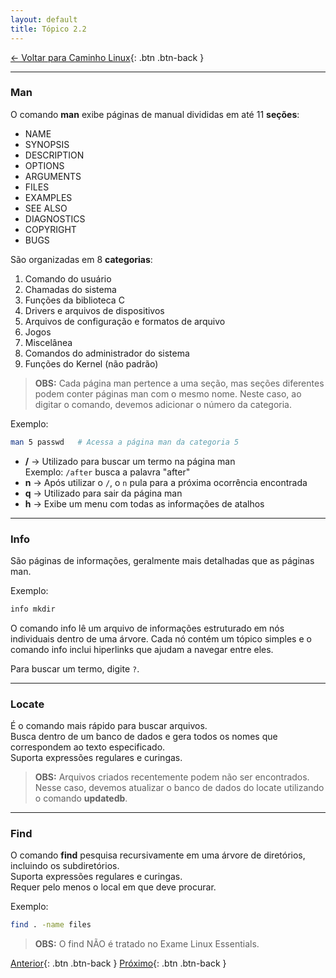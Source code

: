 ```yaml
---
layout: default 
title: Tópico 2.2
---
```


[← Voltar para Caminho Linux](/linux-essentials/01-book-lpi/Topico-02-Caminho-Linux/){: .btn .btn-back }

---

### Man

O comando **man** exibe páginas de manual divididas em até 11 **seções**:

- NAME
- SYNOPSIS
- DESCRIPTION
- OPTIONS
- ARGUMENTS
- FILES
- EXAMPLES
- SEE ALSO
- DIAGNOSTICS
- COPYRIGHT
- BUGS

São organizadas em 8 **categorias**:

1. Comando do usuário
2. Chamadas do sistema
3. Funções da biblioteca C
4. Drivers e arquivos de dispositivos
5. Arquivos de configuração e formatos de arquivo
6. Jogos
7. Miscelânea
8. Comandos do administrador do sistema
9. Funções do Kernel (não padrão)

> **OBS:** Cada página man pertence a uma seção, mas seções diferentes podem conter páginas man com o mesmo nome. Neste caso, ao digitar o comando, devemos adicionar o número da categoria.

Exemplo:
```sh
man 5 passwd   # Acessa a página man da categoria 5
```

- **/** → Utilizado para buscar um termo na página man  
  Exemplo: `/after` busca a palavra "after"
- **n** → Após utilizar o `/`, o `n` pula para a próxima ocorrência encontrada
- **q** → Utilizado para sair da página man
- **h** → Exibe um menu com todas as informações de atalhos

---

### Info

São páginas de informações, geralmente mais detalhadas que as páginas man.

Exemplo:
```sh
info mkdir
```
O comando info lê um arquivo de informações estruturado em nós individuais dentro de uma árvore. Cada nó contém um tópico simples e o comando info inclui hiperlinks que ajudam a navegar entre eles.

Para buscar um termo, digite `?`.

---

### Locate

É o comando mais rápido para buscar arquivos.  
Busca dentro de um banco de dados e gera todos os nomes que correspondem ao texto especificado.  
Suporta expressões regulares e curingas.

> **OBS:** Arquivos criados recentemente podem não ser encontrados. Nesse caso, devemos atualizar o banco de dados do locate utilizando o comando **updatedb**.

---

### Find

O comando **find** pesquisa recursivamente em uma árvore de diretórios, incluindo os subdiretórios.  
Suporta expressões regulares e curingas.  
Requer pelo menos o local em que deve procurar.

Exemplo:
```sh
find . -name files
```

> **OBS:** O find NÃO é tratado no Exame Linux Essentials.

[Anterior](/linux-essentials/01-book-lpi/Topico-02-Caminho-Linux/2.1-BasicoDaLinhaDeComando){: .btn .btn-back }
[Próximo](/linux-essentials/01-book-lpi/Topico-02-Caminho-Linux/2.3-UsandoDiretoriosAndListandoArquivos){: .btn .btn-back }